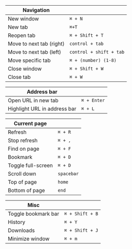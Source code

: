 |Navigation||
|--|--|
|New window| `⌘ + N`|
|New tab| `⌘+T`|
|Reopen tab| `⌘ + Shift + T`|
|Move to next tab (right)|`control + tab`|
|Move to next tab (left)|`control + shift + tab`|
|Move specific tab|`⌘ + (number) (1-8)`|
|Close window| `⌘ + Shift + W` |
|Close tab| `⌘ + W`|

|Address bar||
|--|--|
|Open URL in new tab|`⌘ + Enter`|
|Highlight URL in address bar|`⌘ + L`|

|Current page||
|--|--|
|Refresh|`⌘ + R`|
|Stop refresh|`⌘ + ,`|
|Find on page|`⌘ + F`|
|Bookmark|`⌘ + D`|
|Toggle full-screen|`⌘ + D`|
|Scroll down|`spacebar`|
|Top of page|`home`|
|Bottom of page|`end`|

|Misc||
|--|--|
|Toggle bookmark bar|`⌘ + Shift + B`|
|History|`⌘ + Y`|
|Downloads|`⌘ + Shift + J`|
|Minimize window|`⌘ + m`|
